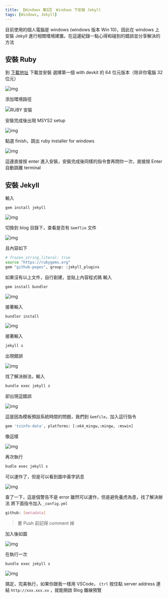 ```yaml
---
title: 【Windows 筆記】 Windows 下安裝 Jekyll
tags: [Windows, Jekyll]
---
```

目前使用的個人電腦是 windows (windows 版本 Win 10)，因此在 windows 上安裝 Jekyll 進行相關環境建置。在這邊紀錄一點心得和碰到的錯誤並分享解決的方法

## 安裝 Ruby

到 [下載地址](https://rubyinstaller.org/downloads/) 下載並安裝
選擇第一個 with devkit 的 64 位元版本（除非你電腦 32 位元）

![img](https://i.imgur.com/F9HTRoG.png)

添加環境路徑

![RUBY 安裝](https://i.imgur.com/6yUAb03.png)

安裝完成後出現 MSYS2 setup

![img](https://i.imgur.com/TMtd5Ot.png)

點選 finish，跳出 ruby installer for windows

![img](https://i.imgur.com/74ssNCv.png)

這邊直接按 enter 進入安裝，安裝完成後同樣的指令會再問你一次，直接按 Enter 自動跳離 terminal

## 安裝 Jekyll

輸入

``` bash
gem install jekyll
```

![img](https://i.imgur.com/jqpq4aU.png)

切換到 blog 目錄下，查看是否有 `Gemflie` 文件

![img](https://i.imgur.com/tsb6MmY.png)

且內容如下

``` bash
# frozen_string_literal: true
source "https://rubygems.org"
gem "github-pages", group: :jekyll_plugins
```

如果沒有以上文件，自行創建，並貼上內容程式碼
輸入

``` bash
gem install bundler
```

![img](https://i.imgur.com/UxYD798.png)

接著輸入

``` bash
bundler install
```

![img](https://i.imgur.com/lQ5p7mH.png)

接著輸入

``` bash
jekyll s
```

出現錯誤

![img](https://i.imgur.com/JElhvG5.png)

找了解決辦法，輸入

``` bash
bundle exec jekyll s
```

卻出現這錯誤

![img](https://i.imgur.com/YmvSq6A.png)

這是因為模板預設系統時間的問題，我們到 `Gemfile`，加入這行指令

``` bash
gem 'tzinfo-data', platforms: [:x64_mingw,:mingw, :mswin]
```

像這樣

![img](https://i.imgur.com/qzqvv9J.png)

再次執行

``` bash
budle exec jekyll s
```

可以運作了，但是可以看到圖中黃字訊息

![img](https://i.imgur.com/KEOBKZL.png)

查了一下，這是個警告不是 error 雖然可以運作，但是避免養虎為患，找了解決辦法
將下面指令加入 `_config.yml`

``` bash
github: [metadata]
```

> 要 Push 前記得 comment 掉

加入後如圖

![img](https://i.imgur.com/wST7JwB.png)

在執行一次

``` bash
bundle exec jekyll s
```

![img](https://i.imgur.com/02aTKj1.png)

搞定，完美執行，如果你跟我一樣用 VSCode， `Ctrl` 按住點 server address 連結 `http://xxx.xxx.xx` ，就能開啟 Blog 離線預覽
